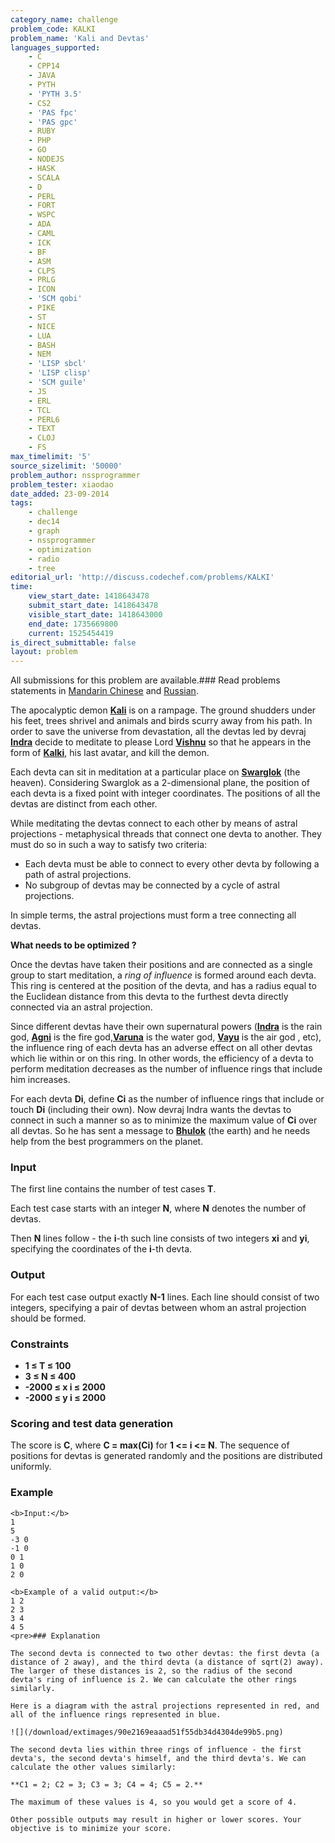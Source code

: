 ```yaml
---
category_name: challenge
problem_code: KALKI
problem_name: 'Kali and Devtas'
languages_supported:
    - C
    - CPP14
    - JAVA
    - PYTH
    - 'PYTH 3.5'
    - CS2
    - 'PAS fpc'
    - 'PAS gpc'
    - RUBY
    - PHP
    - GO
    - NODEJS
    - HASK
    - SCALA
    - D
    - PERL
    - FORT
    - WSPC
    - ADA
    - CAML
    - ICK
    - BF
    - ASM
    - CLPS
    - PRLG
    - ICON
    - 'SCM qobi'
    - PIKE
    - ST
    - NICE
    - LUA
    - BASH
    - NEM
    - 'LISP sbcl'
    - 'LISP clisp'
    - 'SCM guile'
    - JS
    - ERL
    - TCL
    - PERL6
    - TEXT
    - CLOJ
    - FS
max_timelimit: '5'
source_sizelimit: '50000'
problem_author: nssprogrammer
problem_tester: xiaodao
date_added: 23-09-2014
tags:
    - challenge
    - dec14
    - graph
    - nssprogrammer
    - optimization
    - radio
    - tree
editorial_url: 'http://discuss.codechef.com/problems/KALKI'
time:
    view_start_date: 1418643478
    submit_start_date: 1418643478
    visible_start_date: 1418643000
    end_date: 1735669800
    current: 1525454419
is_direct_submittable: false
layout: problem
---
```

All submissions for this problem are available.### Read problems statements in [Mandarin Chinese](/download/translated/DEC14/mandarin/KALKI.pdf) and [Russian](/download/translated/DEC14/russian/KALKI.pdf).

The apocalyptic demon **[Kali](http://en.wikipedia.org/wiki/Kali_%28demon%29)** is on a rampage. The ground shudders under his feet, trees shrivel and animals and birds scurry away from his path. In order to save the universe from devastation, all the devtas led by devraj **[Indra](http://en.wikipedia.org/wiki/Indra)** decide to meditate to please Lord **[Vishnu](http://en.wikipedia.org/wiki/Vishnu)** so that he appears in the form of **[Kalki](http://en.wikipedia.org/wiki/Kalki)**, his last avatar, and kill the demon.

Each devta can sit in meditation at a particular place on **[Swarglok](http://en.wikipedia.org/wiki/Svarga)** (the heaven). Considering Swarglok as a 2-dimensional plane, the position of each devta is a fixed point with integer coordinates. The positions of all the devtas are distinct from each other.

While meditating the devtas connect to each other by means of astral projections - metaphysical threads that connect one devta to another. They must do so in such a way to satisfy two criteria:

- Each devta must be able to connect to every other devta by following a path of astral projections.
- No subgroup of devtas may be connected by a cycle of astral projections.
 
In simple terms, the astral projections must form a tree connecting all devtas.

**What needs to be optimized ?**

Once the devtas have taken their positions and are connected as a single group to start meditation, a _ring of influence_ is formed around each devta. This ring is centered at the position of the devta, and has a radius equal to the Euclidean distance from this devta to the furthest devta directly connected via an astral projection.

Since different devtas have their own supernatural powers (**[Indra](http://en.wikipedia.org/wiki/Indra)** is the rain god, **[Agni](http://en.wikipedia.org/wiki/Agni)** is the fire god,**[Varuna](http://en.wikipedia.org/wiki/Varuna)** is the water god, **[Vayu](http://en.wikipedia.org/wiki/Vayu)** is the air god , etc), the influence ring of each devta has an adverse effect on all other devtas which lie within or on this ring. In other words, the efficiency of a devta to perform meditation decreases as the number of influence rings that include him increases.

For each devta **Di**, define **Ci** as the number of influence rings that include or touch **Di** (including their own). Now devraj Indra wants the devtas to connect in such a manner so as to minimize the maximum value of **Ci** over all devtas. So he has sent a message to **[Bhulok](http://en.wikipedia.org/wiki/Prithvi)** (the earth) and he needs help from the best programmers on the planet.

### Input

The first line contains the number of test cases **T**.

Each test case starts with an integer **N**, where **N** denotes the number of devtas.

Then **N** lines follow - the **i**-th such line consists of two integers **xi** and **yi**, specifying the coordinates of the **i**-th devta.

### Output

For each test case output exactly **N-1** lines. Each line should consist of two integers, specifying a pair of devtas between whom an astral projection should be formed.

### Constraints

- **1 ≤ T ≤ 100**
- **3 ≤ N ≤ 400**
- **-2000 ≤ x i ≤ 2000**
- **-2000 ≤ y i ≤ 2000**
 
### Scoring and test data generation

The score is **C**, where **C = max(Ci)** for **1 <= i <= N**. The sequence of positions for devtas is generated randomly and the positions are distributed uniformly.

### Example

 ```
<b>Input:</b>
1
5
-3 0
-1 0
0 1
1 0
2 0

<b>Example of a valid output:</b>
1 2
2 3
3 4
4 5
<pre>### Explanation

The second devta is connected to two other devtas: the first devta (a distance of 2 away), and the third devta (a distance of sqrt(2) away). The larger of these distances is 2, so the radius of the second devta's ring of influence is 2. We can calculate the other rings similarly.

Here is a diagram with the astral projections represented in red, and all of the influence rings represented in blue.

![](/download/extimages/90e2169eaaad51f55db34d4304de99b5.png)

The second devta lies within three rings of influence - the first devta's, the second devta's himself, and the third devta's. We can calculate the other values similarly:

**C1 = 2; C2 = 3; C3 = 3; C4 = 4; C5 = 2.**

The maximum of these values is 4, so you would get a score of 4.

Other possible outputs may result in higher or lower scores. Your objective is to minimize your score.
